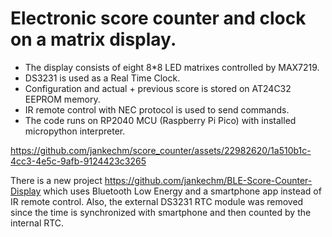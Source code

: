 # Electronic score counter and clock on a matrix display.
- The display consists of eight 8*8 LED matrixes controlled by MAX7219.
- DS3231 is used as a Real Time Clock.
- Configuration and actual + previous score is stored on AT24C32 EEPROM memory.
- IR remote control with NEC protocol is used to send commands.
- The code runs on RP2040 MCU (Raspberry Pi Pico) with installed micropython interpreter.

https://github.com/jankechm/score_counter/assets/22982620/1a510b1c-4cc3-4e5c-9afb-9124423c3265

There is a new project https://github.com/jankechm/BLE-Score-Counter-Display which uses Bluetooth Low Energy and a smartphone app instead of IR remote control. Also, the external DS3231 RTC module was removed since the time is synchronized with smartphone and then counted by the internal RTC.
